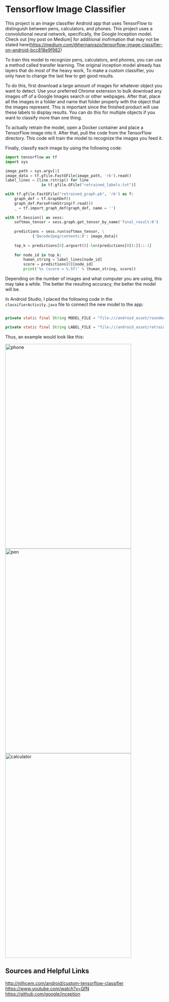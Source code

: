 Tensorflow Image Classifier
===

This project is an image classifier Android app that uses TensorFlow to distinguish between pens, calculators, and phones. This project uses a convolutional neural network, specifically, the Google Inception model. Check out [my post on Medium] for additional inofrmation that may not be stated here(https://medium.com/@hernanrazo/tensorflow-image-classifier-on-android-bcc818e9f982) 

To train this model to recognize pens, calculators, and phones, you can use a method called transfer learning. The original inception model already has layers that do most of the heavy work, To make a custom classifier, you only have to change the last few to get good results.   

To do this, first download a large amount of images for whatever object you want to detect. Use your preferred Chrome extension to bulk download any images off of a Google Images search or other webpages. After that, place all the images in a folder and name that folder properly with the object that the images represent. This is important since the finished product will use these labels to display results. You can do this for multiple objects if you want to classify more than one thing.  

To actually retrain the model, open a Docker container and place a TensorFlow image into it. After that, pull the code from the TensorFlow directory. This code will train the model to recognize the images you feed it.  

Finally, classify each image by using the following code:  

```python
import tensorflow as tf
import sys

image_path = sys.argv[1]
image_data = tf.gfile.FastGFile(image_path, 'rb').read()
label_lines = [line.rstrip() for line 
                in tf.gfile.GFile("retrained_labels.txt")]

with tf.gfile.FastGFile("retrained_graph.pb", 'rb') as f:
    graph_def = tf.GraphDef()
    graph_def.ParseFromString(f.read())
    _ = tf.import_graph_def(graph_def, name = '')
    
with tf.Session() as sess:
    softmax_tensor = sess.graph.get_tensor_by_name('final_result:0')
    
    predictions = sess.run(softmax_tensor, \
            {'DecodeJpeg/contents:0': image_data})
    
    top_k = predictions[0].argsort()[-len(predictions[0]):][::-1]
    
    for node_id in top_k:
        human_string = label_lines[node_id]
        score = predictions[0][node_id]
        print('%s (score = %.5f)' % (human_string, score))

```

Depending on the number of images and what computer you are using, this may take a while. The better the resulting accuracy, the better the model will be.  

In Android Studio, I placed the following code in the `classifierActivity.java` file to connect the new model to the app:  

```java

private static final String MODEL_FILE = "file:///android_asset/rounded_graph.pb";

private static final String LABEL_FILE = "file:///android_asset/retrained_labels.txt";
```

Thus, an example would look like this:

<img src="https://github.com/hrazo7/tf_image_classifier_example/blob/master/other/screenshots/phone.png" width="400" height="650" title="phone">   

<img src="https://github.com/hrazo7/tf_image_classifier_example/blob/master/other/screenshots/pen.png" width="400" height="650" title="pen">

<img src="https://github.com/hrazo7/tf_image_classifier_example/blob/master/other/screenshots/calculator.png" width="400" height="650" title="calculator">

Sources and Helpful Links
---

http://nilhcem.com/android/custom-tensorflow-classifier  
https://www.youtube.com/watch?v=QfN  
https://github.com/google/inception  